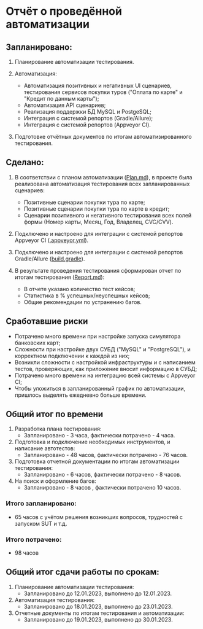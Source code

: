 # Отчёт о проведённой автоматизации
## Запланировано:

1. Планирование автоматизации тестирования.
    
2. Автоматизация:
   * Автоматизация позитивных и негативных UI сценариев, тестирования сервисов покупки туров ("Оплата по карте" и "Кредит по данным карты");
   * Автоматизация API сценариев;
   * Реализация поддержки БД MySQL и PostgeSQL;
   * Интеграция с системой репортов (Gradle/Allure);
   * Интеграция с системой репортов (Appveyor CI).
   
3. Подготовке отчётных документов по итогам автоматизированного тестирования.
   
## Сделано:

1. В соответствии с планом автоматизации ([Plan.md](Plan.md)), в проекте была реализована автоматизация тестирования всех запланированных сценариев:
   * Позитивные сценарии покупки тура по карте;
   * Позитивные сценарии покупки тура по карте в кредит;
   * Сценарии позитивного и негативного тестирования всех полей формы (Номер карты, Месяц, Год, Владелец, CVC/CVV).

2. Подключено и настроено для интеграции с системой репортов Appveyor CI ([.appveyor.yml](../.appveyor.yml)).

3. Подключено и настроено для интеграции с системой репортов Gradle/Allure ([build.gradle](../build.gradle)).
   
4. В результате проведения тестирования сформирован отчет по итогам тестирования ([Report.md](Report.md)):
   * В отчете указано количество тест кейсов;
   * Статистика в % успешных/неуспешных кейсов;
   * Общие рекомендации по устранению багов.
   
## Сработавшие риски
* Потрачено много времени при настройке запуска симулятора банковских карт;
* Сложности при настройке двух СУБД ("MySQL" и "PostgreSQL"), и корректном подключении к каждой из них;
* Возникли сложности с настройкой инфраструктуры и с написанием тестов, проверяющих, как приложение вносит информацию в СУБД;
* Потрачено много времени на интеграцию всей системы с Appveyor CI;
* Чтобы уложиться в запланированный график по автоматизации, пришлось выделять ежедневно больше времени.

## Общий итог по времени
1. Разработка плана тестирования:
    * Запланировано - 3 часа, фактически потрачено - 4 часа.
2. Подготовка и подключение необходимых инструментов, и написание автотестов: 
    * Запланировано - 48 часов, фактически потрачено - 76 часов.
3. Подготовка отчетной документации по итогам автоматизации тестирования: 
    * Запланировано - 6 часов, фактически потрачено - 8 часов.
4. На поиск и оформление багов:
    * Запланировано - 8 часов , фактически потрачено 10 часов.

### Итого запланировано: 
* 65 часов с учётом решения возникших вопросов, трудностей с запуском SUT и т.д.

### Итого потрачено: 
* 98 часов

## Общий итог сдачи работы по срокам:
1. Планирование автоматизации тестирования: 
    * Запланировано до 12.01.2023, выполнено до 12.01.2023.
2. Автоматизация тестирования: 
    * Запланировано до 18.01.2023, выполнено до 23.01.2023.
3. Отчетные документы по итогам тестирования и автоматизации: 
    * Запланировано до 19.01.2023, выполнено до 30.01.2023.
